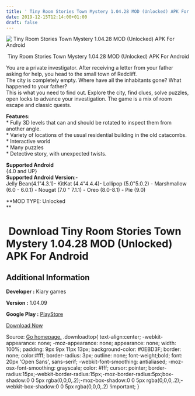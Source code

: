 ```yaml
---
title: ' Tiny Room Stories Town Mystery 1.04.28 MOD (Unlocked) APK For Android'
date: 2019-12-15T12:14:00+01:00
draft: false
---
```


![ Tiny Room Stories Town Mystery 1.04.28 MOD (Unlocked) APK For Android](https://i1.wp.com/apkhome.net/wp-content/uploads/2019/12/Tiny-Room-Stories-Town-Mystery-1.04.28-MOD-Unlocked.png " Tiny Room Stories Town Mystery 1.04.28 MOD (Unlocked) APK For Android")

  

 Tiny Room Stories Town Mystery 1.04.28 MOD (Unlocked) APK For Android

You are a private investigator. After receiving a letter from your father asking for help, you head to the small town of Redcliff.  
The city is completely empty. Where have all the inhabitants gone? What happened to your father?  
This is what you need to find out. Explore the city, find clues, solve puzzles, open locks to advance your investigation. The game is a mix of room escape and classic quests.

**Features:**  
\* Fully 3D levels that can and should be rotated to inspect them from another angle.  
\* Variety of locations of the usual residential building in the old catacombs.  
\* Interactive world  
\* Many puzzles  
\* Detective story, with unexpected twists.

**Supported Android**  
{4.0 and UP}  
**Supported Android Version**:-  
Jelly Bean(4.1"4.3.1)- KitKat (4.4"4.4.4)- Lollipop (5.0"5.0.2) - Marshmallow (6.0 - 6.0.1) - Nougat (7.0 " 7.1.1) - Oreo (8.0-8.1) - Pie (9.0)

**MOD TYPE: Unlocked  
**

 Download Tiny Room Stories Town Mystery 1.04.28 MOD (Unlocked) APK For Android
================================================================================

Additional Information
----------------------

**Developer :** Kiary games

**Version :** 1.04.09

**Google Play :** [PlayStore](https://play.google.com/store/apps/details?id=com.kiarygames.tinyroom)

  

[Download Now](https://store4app.co/post/tiny-room-stories-town-mystery-1-04-28-mod-unlocked-apk-for-android_1576399382)

  
Source: [Go homepage.](https://store4app.co/post/tiny-room-stories-town-mystery-1-04-28-mod-unlocked-apk-for-android_1576399382) .downloadtop{ text-align:center; -webkit-appearance: none; -moz-appearance: none; appearance: none; width: 100%; padding: 9px 9px 11px 13px; background-color: #0EBD3F; border: none; color:#fff; border-radius: 3px; outline: none; font-weight;bold; font: 20px 'Open Sans', sans-serif; -webkit-font-smoothing: antialiased; -moz-osx-font-smoothing: grayscale; color: #fff; cursor: pointer; border-radius:15px;-webkit-border-radius:15px;-moz-border-radius:5px;box-shadow:0 0 5px rgba(0,0,0,.2);-moz-box-shadow:0 0 5px rgba(0,0,0,.2);-webkit-box-shadow:0 0 5px rgba(0,0,0,.2) !important; }